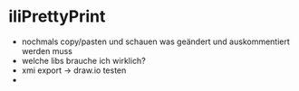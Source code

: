 # iliPrettyPrint

- nochmals copy/pasten und schauen was geändert und auskommentiert werden muss
- welche libs brauche ich wirklich?
- xmi export -> draw.io testen
- 